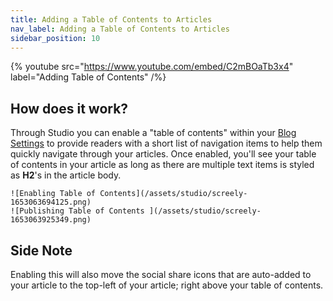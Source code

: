 ```yaml
---
title: Adding a Table of Contents to Articles
nav_label: Adding a Table of Contents to Articles
sidebar_position: 10
---
```


{% youtube src="https://www.youtube.com/embed/C2mBOaTb3x4" label="Adding Table of Contents" /%}

## How does it work?

Through Studio you can enable a "table of contents" within
your [Blog Settings](/docs/studio/content/Blog-Management/Blog-Management#blog-settings) to provide readers with a short list of
navigation items to help them quickly navigate through your articles. Once enabled, you'll see your table of contents in
your article as long as there are multiple text items is styled as **H2**'s in the article body.

    ![Enabling Table of Contents](/assets/studio/screely-1653063694125.png)
    ![Publishing Table of Contents ](/assets/studio/screely-1653063925349.png)

## Side Note

Enabling this will also move the social share icons that are auto-added to your article to the top-left of your article;
right above your table of contents.


